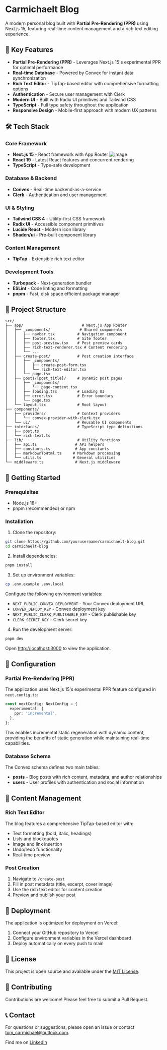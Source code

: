 # Carmichaelt Blog

A modern personal blog built with **Partial Pre-Rendering (PPR)** using Next.js 15, featuring real-time content management and a rich text editing experience.

## 🚀 Key Features

- **Partial Pre-Rendering (PPR)** - Leverages Next.js 15's experimental PPR for optimal performance
- **Real-time Database** - Powered by Convex for instant data synchronization
- **Rich Text Editor** - TipTap-based editor with comprehensive formatting options
- **Authentication** - Secure user management with Clerk
- **Modern UI** - Built with Radix UI primitives and Tailwind CSS
- **TypeScript** - Full type safety throughout the application
- **Responsive Design** - Mobile-first approach with modern UX patterns

## 🛠 Tech Stack

### Core Framework
- **Next.js 15** - React framework with App Router
![image]({https://img.shields.io/badge/next%20js-000000?style=for-the-badge&logo=nextdotjs&logoColor=white})
- **React 19** - Latest React features and concurrent rendering
- **TypeScript** - Type-safe development

### Database & Backend
- **Convex** - Real-time backend-as-a-service
- **Clerk** - Authentication and user management

### UI & Styling
- **Tailwind CSS 4** - Utility-first CSS framework
- **Radix UI** - Accessible component primitives
- **Lucide React** - Modern icon library
- **Shadcn/ui** - Pre-built component library

### Content Management
- **TipTap** - Extensible rich text editor

### Development Tools
- **Turbopack** - Next-generation bundler
- **ESLint** - Code linting and formatting
- **pnpm** - Fast, disk space efficient package manager

## 📁 Project Structure

```
src/
├── app/                          # Next.js App Router
│   ├── _components/             # Shared components
│   │   ├── navbar.tsx          # Navigation component
│   │   ├── footer.tsx          # Site footer
│   │   ├── post-preview.tsx    # Post preview cards
│   │   ├── rich-text-renderer.tsx # Content rendering
│   │   └── ...
│   ├── create-post/            # Post creation interface
│   │   ├── _components/
│   │   │   ├── create-post-form.tsx
│   │   │   └── rich-text-editor.tsx
│   │   └── page.tsx
│   ├── posts/[post_title]/     # Dynamic post pages
│   │   ├── _components/
│   │   │   └── page-content.tsx
│   │   ├── loading.tsx         # Loading UI
│   │   ├── error.tsx           # Error boundary
│   │   └── page.tsx
│   └── layout.tsx              # Root layout
├── components/
│   ├── providers/              # Context providers
│   │   └── convex-provider-with-clerk.tsx
│   └── ui/                     # Reusable UI components
├── interfaces/                 # TypeScript type definitions
│   ├── post.ts
│   └── rich-text.ts
├── lib/                        # Utility functions
│   ├── api.ts                 # API helpers
│   ├── constants.ts           # App constants
│   ├── markdownToHtml.ts     # Markdown processing
│   └── utils.ts              # General utilities
└── middleware.ts              # Next.js middleware
```

## 🚀 Getting Started

### Prerequisites
- Node.js 18+ 
- pnpm (recommended) or npm

### Installation

1. Clone the repository:
```bash
git clone https://github.com/yourusername/carmichaelt-blog.git
cd carmichaelt-blog
```

2. Install dependencies:
```bash
pnpm install
```

3. Set up environment variables:
```bash
cp .env.example .env.local
```

Configure the following environment variables:
- `NEXT_PUBLIC_CONVEX_DEPLOYMENT` - Your Convex deployment URL
- `CONVEX_DEPLOY_KEY` - Convex deployment key
- `NEXT_PUBLIC_CLERK_PUBLISHABLE_KEY` - Clerk publishable key
- `CLERK_SECRET_KEY` - Clerk secret key

4. Run the development server:
```bash
pnpm dev
```

Open [http://localhost:3000](http://localhost:3000) to view the application.

## 🔧 Configuration

### Partial Pre-Rendering (PPR)
The application uses Next.js 15's experimental PPR feature configured in `next.config.ts`:

```typescript
const nextConfig: NextConfig = {
  experimental: {
    ppr: 'incremental',
  },
};
```

This enables incremental static regeneration with dynamic content, providing the benefits of static generation while maintaining real-time capabilities.

### Database Schema
The Convex schema defines two main tables:
- **posts** - Blog posts with rich content, metadata, and author relationships
- **users** - User profiles with authentication and social information

## 📝 Content Management

### Rich Text Editor
The blog features a comprehensive TipTap-based editor with:
- Text formatting (bold, italic, headings)
- Lists and blockquotes
- Image and link insertion
- Undo/redo functionality
- Real-time preview

### Post Creation
1. Navigate to `/create-post`
2. Fill in post metadata (title, excerpt, cover image)
3. Use the rich text editor for content creation
4. Preview and publish your post

## 🚀 Deployment

The application is optimized for deployment on Vercel:

1. Connect your GitHub repository to Vercel
2. Configure environment variables in the Vercel dashboard
3. Deploy automatically on every push to main

## 📄 License

This project is open source and available under the [MIT License](LICENSE).

## 🤝 Contributing

Contributions are welcome! Please feel free to submit a Pull Request.

## 📞 Contact

For questions or suggestions, please open an issue or contact [tom_carmichael@outlook.com](mailto:tom_carmichael@outlook.com).

Find me on [LinkedIn](https://www.linkedin.com/in/tomcarmichael/)